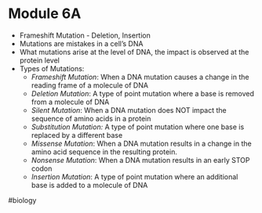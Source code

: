 # Module 6A
* Frameshift Mutation - Deletion, Insertion
* Mutations are mistakes in a cell’s DNA
* What mutations arise at the level of DNA, the impact is observed at the protein level
* Types of Mutations:
	* *Frameshift Mutation*: When a DNA mutation causes a change in the reading frame of a molecule of DNA
	* *Deletion Mutation*: A type of point mutation where a base is removed from a molecule of DNA
	* *Silent Mutation*: When a DNA mutation does NOT impact the sequence of amino acids in a protein
	* *Substitution Mutation:* A type of point mutation where one base is replaced by a different base
	* *Missense Mutation*: When a DNA mutation results in a change in the amino acid sequence in the resulting protein.
	* *Nonsense Mutation*: When a DNA mutation results in an early STOP codon
	* *Insertion Mutation*: A type of point mutation where an additional base is added to a molecule of DNA

#biology
